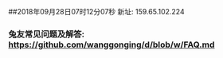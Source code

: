 ##2018年09月28日07时12分07秒 新址: 159.65.102.224
### 兔友常见问题及解答: https://github.com/wanggonging/d/blob/w/FAQ.md
